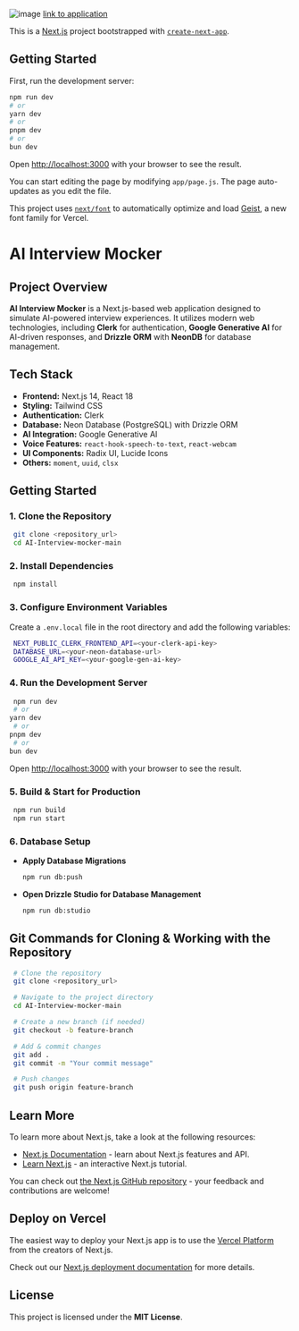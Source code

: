 

![image](https://github.com/user-attachments/assets/1dbd2777-d6d6-48bb-86c9-30aecb65a822)
[link to application](https://ai-interview-mocker-nine-snowy.vercel.app/)

This is a [Next.js](https://nextjs.org) project bootstrapped with [`create-next-app`](https://github.com/vercel/next.js/tree/canary/packages/create-next-app).

## Getting Started

First, run the development server:

```bash
npm run dev
# or
yarn dev
# or
pnpm dev
# or
bun dev
```

Open [http://localhost:3000](http://localhost:3000) with your browser to see the result.

You can start editing the page by modifying `app/page.js`. The page auto-updates as you edit the file.

This project uses [`next/font`](https://nextjs.org/docs/app/building-your-application/optimizing/fonts) to automatically optimize and load [Geist](https://vercel.com/font), a new font family for Vercel.

# AI Interview Mocker

## **Project Overview**
**AI Interview Mocker** is a Next.js-based web application designed to simulate AI-powered interview experiences. It utilizes modern web technologies, including **Clerk** for authentication, **Google Generative AI** for AI-driven responses, and **Drizzle ORM** with **NeonDB** for database management.

## **Tech Stack**
- **Frontend:** Next.js 14, React 18
- **Styling:** Tailwind CSS
- **Authentication:** Clerk
- **Database:** Neon Database (PostgreSQL) with Drizzle ORM
- **AI Integration:** Google Generative AI
- **Voice Features:** `react-hook-speech-to-text`, `react-webcam`
- **UI Components:** Radix UI, Lucide Icons
- **Others:** `moment`, `uuid`, `clsx`

## **Getting Started**

### **1. Clone the Repository**
```bash
 git clone <repository_url>
 cd AI-Interview-mocker-main
```

### **2. Install Dependencies**
```bash
 npm install
```

### **3. Configure Environment Variables**
Create a `.env.local` file in the root directory and add the following variables:
```bash
 NEXT_PUBLIC_CLERK_FRONTEND_API=<your-clerk-api-key>
 DATABASE_URL=<your-neon-database-url>
 GOOGLE_AI_API_KEY=<your-google-gen-ai-key>
```

### **4. Run the Development Server**
```bash
 npm run dev
 # or
yarn dev
 # or
pnpm dev
 # or
bun dev
```
Open [http://localhost:3000](http://localhost:3000) with your browser to see the result.

### **5. Build & Start for Production**
```bash
 npm run build
 npm run start
```

### **6. Database Setup**
- **Apply Database Migrations**
  ```bash
  npm run db:push
  ```
- **Open Drizzle Studio for Database Management**
  ```bash
  npm run db:studio
  ```

## **Git Commands for Cloning & Working with the Repository**
```bash
 # Clone the repository
 git clone <repository_url>

 # Navigate to the project directory
 cd AI-Interview-mocker-main

 # Create a new branch (if needed)
 git checkout -b feature-branch

 # Add & commit changes
 git add .
 git commit -m "Your commit message"

 # Push changes
 git push origin feature-branch
```


## Learn More

To learn more about Next.js, take a look at the following resources:

- [Next.js Documentation](https://nextjs.org/docs) - learn about Next.js features and API.
- [Learn Next.js](https://nextjs.org/learn) - an interactive Next.js tutorial.

You can check out [the Next.js GitHub repository](https://github.com/vercel/next.js) - your feedback and contributions are welcome!

## Deploy on Vercel

The easiest way to deploy your Next.js app is to use the [Vercel Platform](https://vercel.com/new?utm_medium=default-template&filter=next.js&utm_source=create-next-app&utm_campaign=create-next-app-readme) from the creators of Next.js.

Check out our [Next.js deployment documentation](https://nextjs.org/docs/app/building-your-application/deploying) for more details.

## **License**
This project is licensed under the **MIT License**.
